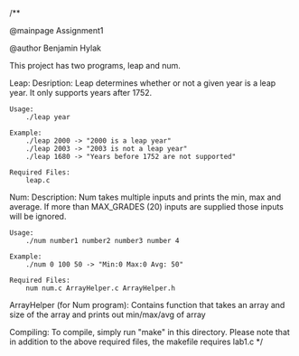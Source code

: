 /**

@mainpage Assignment1

@author Benjamin Hylak 

This project has two programs, leap and num.

Leap:
    Desription:
         Leap determines whether or not a given year is a leap year. It only supports years after 1752. 

    Usage: 
        ./leap year
    
    Example:
        ./leap 2000 -> "2000 is a leap year"
        ./leap 2003 -> "2003 is not a leap year"
        ./leap 1680 -> "Years before 1752 are not supported"

    Required Files:
        leap.c

Num:
    Description:
        Num takes multiple inputs and prints the min, max and average. If more than MAX_GRADES (20) inputs are supplied
        those inputs will be ignored. 
    
    Usage:
        ./num number1 number2 number3 number 4
    
    Example:
        ./num 0 100 50 -> "Min:0 Max:0 Avg: 50"

    Required Files:
        num num.c ArrayHelper.c ArrayHelper.h

ArrayHelper (for Num program):
    Contains function that takes an array and size of the array and prints out min/max/avg of array

Compiling:
    To compile, simply run "make" in this directory. Please note that in addition to the above required files, the makefile requires lab1.c
*/
